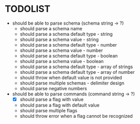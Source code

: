 # TODOLIST

- should be able to parse schema (schema string -> ?)
  - should parse a schema name
  - should parse a schema default type - string
  - should parse a schema value - string
  - should parse a schema default type - number
  - should parse a schema value - number
  - should parse a schema default type - boolean
  - should parse a schema value - boolean
  - should parse a schema default type - array of strings
  - should parse a schema default type - array of number
  - should throw when default value is not provided
  - should parse multiple schemas - delimiter design
  - should parse negative numbers
- should be able to parse commands (command string -> ?)
  - [x] should parse a flag with value
  - should parse a flag with default value
  - should parse multiple flags
  - should throw error when a flag cannot be recognized
